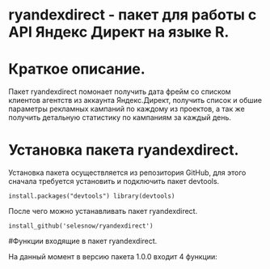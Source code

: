 # ryandexdirect - пакет для работы с API Яндекс Директ на языке R.


# Краткое описание.

Пакет ryandexdirect помонает получить дата фрейм со списком клиентов агентств из аккаунта Яндекс.Директ, получить список и обшие параметры рекламных кампаний по каждому из проектов, а так же получить детальную статистику по кампаниям за каждый день.


# Установка пакета ryandexdirect.

Установка пакета осуществляется из репозитория GitHub, для этого сначала требуется установить и подключить пакет devtools.

`install.packages("devtools")
library(devtools)`

После чего можно устанавливать пакет ryandexdirect.

`install_github('selesnow/ryandexdirect')`


#Функции входящие в пакет ryandexdirect.

На данный момент в версию пакета 1.0.0 входит 4 функции:

##

##

##

##
